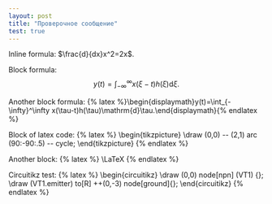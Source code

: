 ```yaml
---
layout: post
title: "Проверочное сообщение"
test: true
---
```


Inline formula: $\frac{d}{dx}x^2=2x$.

Block formula: $$y(t)=\int_{-\infty}^\infty x(\xi-t)h(\xi)\mathrm{d}\xi.$$

Another block formula: {% latex %}\begin{displaymath}y(t)=\int_{-\infty}^\infty x(\tau-t)h(\tau)\mathrm{d}\tau.\end{displaymath}{% endlatex %}

Block of latex code:
{% latex %}
\begin{tikzpicture}
    \draw (0,0) -- (2,1) arc (90:-90:.5) -- cycle;
\end{tikzpicture}
{% endlatex %}

Another block:
{% latex %}
\LaTeX
{% endlatex %}

Circuitikz test:
{% latex %}
\begin{circuitikz}
\draw (0,0) node[npn] (VT1) {};
\draw (VT1.emitter) to[R] ++(0,-3) node[ground]{};
\end{circuitikz}
{% endlatex %}
